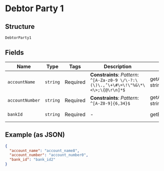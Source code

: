 
# Debtor Party 1

## Structure

`DebtorParty1`

## Fields

| Name | Type | Tags | Description | Getter | Setter |
|  --- | --- | --- | --- | --- | --- |
| `accountName` | `string` | Required | **Constraints**: *Pattern*: `^[A-Za-z0-9 \/\-?:\(\)\.,’\+\#\=\!\"%&\*\<\>;\{@\r\n]*$` | getAccountName(): string | setAccountName(string accountName): void |
| `accountNumber` | `string` | Required | **Constraints**: *Pattern*: `^[A-Z0-9]{6,34}$` | getAccountNumber(): string | setAccountNumber(string accountNumber): void |
| `bankId` | `string` | Required | - | getBankId(): string | setBankId(string bankId): void |

## Example (as JSON)

```json
{
  "account_name": "account_name8",
  "account_number": "account_number0",
  "bank_id": "bank_id2"
}
```

